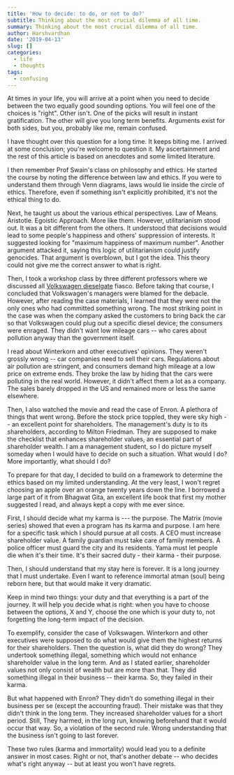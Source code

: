 ```yaml
---
title: 'How to decide: to do, or not to do?'
subtitle: Thinking about the most crucial dilemma of all time.
summary: Thinking about the most crucial dilemma of all time.
author: Harshvardhan
date: '2019-04-13'
slug: []
categories:
  - life
  - thoughts
tags:
  - confusing
---
```


At times in your life, you will arrive at a point when you need to decide between the two equally good sounding options. You will feel one of the choices is "right". Other isn't. One of the picks will result in instant gratification. The other will give you long term benefits. Arguments exist for both sides, but you, probably like me, remain confused.

I have thought over this question for a long time. It keeps biting me. I arrived at some conclusion; you're welcome to question it. My ascertainment and the rest of this article is based on anecdotes and some limited literature.

I then remember Prof Swain's class on philosophy and ethics. He started the course by noting the difference between law and ethics. If you were to understand them through Venn diagrams, laws would lie inside the circle of ethics. Therefore, even if something isn't explicitly prohibited, it's not the ethical thing to do.

Next, he taught us about the various ethical perspectives. Law of Means. Aristotle. Egoistic Approach. More like them. However, utilitarianism stood out. It was a bit different from the others. It understood that decisions would lead to some people's happiness and others' suppression of interests. It suggested looking for "maximum happiness of maximum number". Another argument attacked it, saying this logic of utilitarianism could justify genocides. That argument is overblown, but I got the idea. This theory could not give me the correct answer to what is right.

Then, I took a workshop class by three different professors where we discussed all [Volkswagen dieselgate](https://en.wikipedia.org/wiki/Volkswagen_emissions_scandal) fiasco. Before taking that course, I concluded that Volkswagen's managers were blamed for the debacle. However, after reading the case materials, I learned that they were not the only ones who had committed something wrong. The most striking point in the case was when the company asked the customers to bring back the car so that Volkswagen could plug out a specific diesel device; the consumers were enraged. They didn't want low mileage cars -- who cares about pollution anyway than the government itself.

I read about Winterkorn and other executives' opinions. They weren't grossly wrong -- car companies need to sell their cars. Regulations about air pollution are stringent, and consumers demand high mileage at a low price on extreme ends. They broke the law by hiding that the cars were polluting in the real world. However, it didn't affect them a lot as a company. The sales barely dropped in the US and remained more or less the same elsewhere.

Then, I also watched the movie and read the case of Enron. A plethora of things that went wrong. Before the stock price toppled, they were sky high -- an excellent point for shareholders. The management's duty is to its shareholders, according to Milton Friedman. They are supposed to make the checklist that enhances shareholder values, an essential part of shareholder wealth. I am a management student, so I do picture myself someday when I would have to decide on such a situation. What would I do? More importantly, what should I do?

To prepare for that day, I decided to build on a framework to determine the ethics based on my limited understanding. At the very least, I won't regret choosing an apple over an orange twenty years down the line. I borrowed a large part of it from Bhagwat Gita, an excellent life book that first my mother suggested I read, and always kept a copy with me ever since.

First, I should decide what my karma is --- the purpose. The Matrix (movie series) showed that even a program has its karma and purpose. I am here for a specific task which I should pursue at all costs. A CEO must increase shareholder value. A family guardian must take care of family members. A police officer must guard the city and its residents. Yama must let people die when it's their time. It's their sacred duty - their karma - their purpose.

Then, I should understand that my stay here is forever. It is a long journey that I must undertake. Even I want to reference immortal atman (soul) being reborn here, but that would make it very dramatic.

Keep in mind two things: your duty and that everything is a part of the journey. It will help you decide what is right: when you have to choose between the options, X and Y, choose the one which is your duty to, not forgetting the long-term impact of the decision.

To exemplify, consider the case of Volkswagen. Winterkorn and other executives were supposed to do what would give them the highest returns for their shareholders. Then the question is, what did they do wrong? They undertook something illegal, something which would not enhance shareholder value in the long term. And as I stated earlier, shareholder values not only consist of wealth but are more than that. They did something illegal in their business -- their karma. So, they failed in their karma.

But what happened with Enron? They didn't do something illegal in their business per se (except the accounting fraud). Their mistake was that they didn't think in the long term. They increased shareholder values for a short period. Still, They harmed, in the long run, knowing beforehand that it would occur that way. So, a violation of the second rule. Wrong understanding that the business isn't going to last forever.

These two rules (karma and immortality) would lead you to a definite answer in most cases. Right or not, that's another debate -- who decides what's right anyway -- but at least you won't have regrets.

